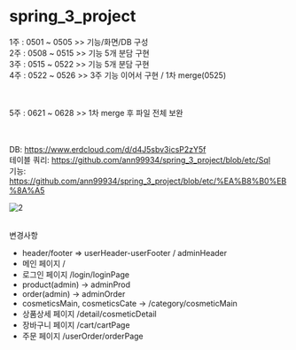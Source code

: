 # spring_3_project <br>
1주 : 0501 ~ 0505 >> 기능/화면/DB 구성 <br>
2주 : 0508 ~ 0515 >> 기능 5개 분담 구현 <br>
3주 : 0515 ~ 0522 >> 기능 5개 분담 구현 <br>
4주 : 0522 ~ 0526 >> 3주 기능 이어서 구현 / 1차 merge(0525)

<br><br>
5주 : 0621 ~ 0628 >> 1차 merge 후 파일 전체 보완

<br><br>
DB: https://www.erdcloud.com/d/d4J5sbv3icsP2zY5f <br>
테이블 쿼리: https://github.com/ann99934/spring_3_project/blob/etc/Sql <br>
기능: https://github.com/ann99934/spring_3_project/blob/etc/%EA%B8%B0%EB%8A%A5
<br>

![2](https://github.com/ann99934/spring_3_project/assets/110450765/2fad4c09-8a2f-46d4-aeef-f974bff5d80a)

<br>
변경사항 <br>

- header/footer => userHeader-userFooter / adminHeader
- 메인 페이지 /
- 로그인 페이지 /login/loginPage
- product(admin) -> adminProd
- order(admin) -> adminOrder
- cosmeticsMain, cosmeticsCate -> /category/cosmeticMain
- 상품상세 페이지 /detail/cosmeticDetail
- 장바구니 페이지 /cart/cartPage
- 주문 페이지 /userOrder/orderPage
